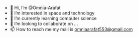 - 👋 Hi, I’m @Omnia-Arafat
- 👀 I’m interested in space and technology
- 🌱 I’m currently learning computer science
- 💞️ I’m looking to collaborate on ...
- 📫 How to reach me my mail is omniaarafat553@gmail.com

<!---
Omnia-Arafat/Omnia-Arafat is a ✨ special ✨ repository because its `README.md` (this file) appears on your GitHub profile.
You can click the Preview link to take a look at your changes.
--->
